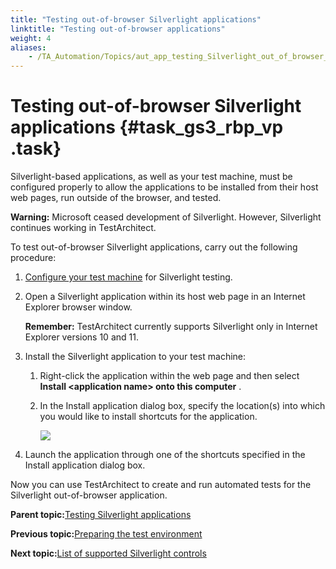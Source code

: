 ```yaml
--- 
title: "Testing out-of-browser Silverlight applications"
linktitle: "Testing out-of-browser applications"
weight: 4
aliases: 
    - /TA_Automation/Topics/aut_app_testing_Silverlight_out_of_browser_apps.html
---
```

# Testing out-of-browser Silverlight applications {#task_gs3_rbp_vp .task}

Silverlight-based applications, as well as your test machine, must be configured properly to allow the applications to be installed from their host web pages, run outside of the browser, and tested.

**Warning:** Microsoft ceased development of Silverlight. However, Silverlight continues working in TestArchitect.

To test out-of-browser Silverlight applications, carry out the following procedure:

1.  [Configure your test machine](aut_app_testing_Silverlight_apps_preparation.html) for Silverlight testing.

2.  Open a Silverlight application within its host web page in an Internet Explorer browser window.

    **Remember:** TestArchitect currently supports Silverlight only in Internet Explorer versions 10 and 11.

3.  Install the Silverlight application to your test machine:

    1.  Right-click the application within the web page and then select **Install <application name\> onto this computer** .

    2.  In the Install application dialog box, specify the location\(s\) into which you would like to install shortcuts for the application.

        ![](../Images/install_out_of_browser_Silverlight.png)

4.  Launch the application through one of the shortcuts specified in the Install application dialog box.


Now you can use TestArchitect to create and run automated tests for the Silverlight out-of-browser application.

**Parent topic:**[Testing Silverlight applications](../../TA_Automation/Topics/aut_app_testing_Silverlight_apps.html)

**Previous topic:**[Preparing the test environment](../../TA_Automation/Topics/aut_app_testing_Silverlight_preparing_environment.html)

**Next topic:**[List of supported Silverlight controls](../../TA_Automation/Topics/aut_app_testing_Silverlight_apps_supported_controls.html)

